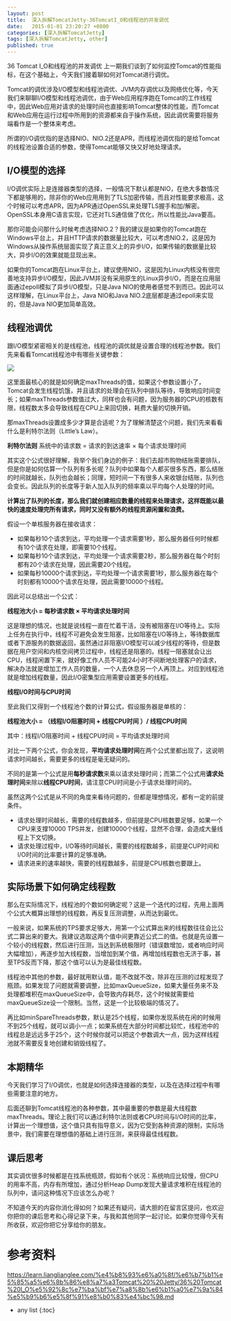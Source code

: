 ```yaml
---
layout: post
title:  深入拆解TomcatJetty-36TomcatI_O和线程池的并发调优
date:   2015-01-01 23:20:27 +0800
categories: [深入拆解TomcatJetty]
tags: [深入拆解TomcatJetty, other]
published: true
---
```




36 Tomcat I_O和线程池的并发调优
上一期我们谈到了如何监控Tomcat的性能指标，在这个基础上，今天我们接着聊如何对Tomcat进行调优。

Tomcat的调优涉及I/O模型和线程池调优、JVM内存调优以及网络优化等，今天我们来聊聊I/O模型和线程池调优，由于Web应用程序跑在Tomcat的工作线程中，因此Web应用对请求的处理时间也直接影响Tomcat整体的性能，而Tomcat和Web应用在运行过程中所用到的资源都来自于操作系统，因此调优需要将服务端看作是一个整体来考虑。

所谓的I/O调优指的是选择NIO、NIO.2还是APR，而线程池调优指的是给Tomcat的线程池设置合适的参数，使得Tomcat能够又快又好地处理请求。

## I/O模型的选择

I/O调优实际上是连接器类型的选择，一般情况下默认都是NIO，在绝大多数情况下都是够用的，除非你的Web应用用到了TLS加密传输，而且对性能要求极高，这个时候可以考虑APR，因为APR通过OpenSSL来处理TLS握手和加/解密。OpenSSL本身用C语言实现，它还对TLS通信做了优化，所以性能比Java要高。

那你可能会问那什么时候考虑选择NIO.2？我的建议是如果你的Tomcat跑在Windows平台上，并且HTTP请求的数据量比较大，可以考虑NIO.2，这是因为Windows从操作系统层面实现了真正意义上的异步I/O，如果传输的数据量比较大，异步I/O的效果就能显现出来。

如果你的Tomcat跑在Linux平台上，建议使用NIO，这是因为Linux内核没有很完善地支持异步I/O模型，因此JVM并没有采用原生的Linux异步I/O，而是在应用层面通过epoll模拟了异步I/O模型，只是Java NIO的使用者感觉不到而已。因此可以这样理解，在Linux平台上，Java NIO和Java NIO.2底层都是通过epoll来实现的，但是Java NIO更加简单高效。

## 线程池调优

跟I/O模型紧密相关的是线程池，线程池的调优就是设置合理的线程池参数。我们先来看看Tomcat线程池中有哪些关键参数：

![](https://learn.lianglianglee.com/%e4%b8%93%e6%a0%8f/%e6%b7%b1%e5%85%a5%e6%8b%86%e8%a7%a3Tomcat%20%20Jetty/assets/0aaeeea39fae4c13ade49575c1ea01cd.jpg)

这里面最核心的就是如何确定maxThreads的值，如果这个参数设置小了，Tomcat会发生线程饥饿，并且请求的处理会在队列中排队等待，导致响应时间变长；如果maxThreads参数值过大，同样也会有问题，因为服务器的CPU的核数有限，线程数太多会导致线程在CPU上来回切换，耗费大量的切换开销。

那maxThreads设置成多少才算是合适呢？为了理解清楚这个问题，我们先来看看什么是利特尔法则（Little’s Law）。

**利特尔法则**
系统中的请求数 = 请求的到达速率 × 每个请求处理时间

其实这个公式很好理解，我举个我们身边的例子：我们去超市购物结账需要排队，但是你是如何估算一个队列有多长呢？队列中如果每个人都买很多东西，那么结账的时间就越长，队列也会越长；同理，短时间一下有很多人来收银台结账，队列也会变长。因此队列的长度等于新人加入队列的频率乘以平均每个人处理的时间。

**计算出了队列的长度，那么我们就创建相应数量的线程来处理请求，这样既能以最快的速度处理完所有请求，同时又没有额外的线程资源闲置和浪费。**

假设一个单核服务器在接收请求：

* 如果每秒10个请求到达，平均处理一个请求需要1秒，那么服务器任何时候都有10个请求在处理，即需要10个线程。
* 如果每秒10个请求到达，平均处理一个请求需要2秒，那么服务器在每个时刻都有20个请求在处理，因此需要20个线程。
* 如果每秒10000个请求到达，平均处理一个请求需要1秒，那么服务器在每个时刻都有10000个请求在处理，因此需要10000个线程。

因此可以总结出一个公式：

**线程池大小 = 每秒请求数 × 平均请求处理时间**

这是理想的情况，也就是说线程一直在忙着干活，没有被阻塞在I/O等待上。实际上任务在执行中，线程不可避免会发生阻塞，比如阻塞在I/O等待上，等待数据库或者下游服务的数据返回，虽然通过非阻塞I/O模型可以减少线程的等待，但是数据在用户空间和内核空间拷贝过程中，线程还是阻塞的。线程一阻塞就会让出CPU，线程闲置下来，就好像工作人员不可能24小时不间断地处理客户的请求，解决办法就是增加工作人员的数量，一个人去休息另一个人再顶上。对应到线程池就是增加线程数量，因此I/O密集型应用需要设置更多的线程。

**线程I/O时间与CPU时间**

至此我们又得到一个线程池个数的计算公式，假设服务器是单核的：

**线程池大小 = （线程I/O阻塞时间 + 线程CPU时间 ）/ 线程CPU时间**

其中：线程I/O阻塞时间 + 线程CPU时间 = 平均请求处理时间

对比一下两个公式，你会发现，**平均请求处理时间**在两个公式里都出现了，这说明请求时间越长，需要更多的线程是毫无疑问的。

不同的是第一个公式是用**每秒请求数**来乘以请求处理时间；而第二个公式用**请求处理时间**来除以**线程CPU时间**，请注意CPU时间是小于请求处理时间的。

虽然这两个公式是从不同的角度来看待问题的，但都是理想情况，都有一定的前提条件。

* 请求处理时间越长，需要的线程数越多，但前提是CPU核数要足够，如果一个CPU来支撑10000 TPS并发，创建10000个线程，显然不合理，会造成大量线程上下文切换。
* 请求处理过程中，I/O等待时间越长，需要的线程数越多，前提是CUP时间和I/O时间的比率要计算的足够准确。
* 请求进来的速率越快，需要的线程数越多，前提是CPU核数也要跟上。

## 实际场景下如何确定线程数

那么在实际情况下，线程池的个数如何确定呢？这是一个迭代的过程，先用上面两个公式大概算出理想的线程数，再反复压测调整，从而达到最优。

一般来说，如果系统的TPS要求足够大，用第一个公式算出来的线程数往往会比公式二算出来的要大。我建议选取这两个值中间更靠近公式二的值。也就是先设置一个较小的线程数，然后进行压测，当达到系统极限时（错误数增加，或者响应时间大幅增加），再逐步加大线程数，当增加到某个值，再增加线程数也无济于事，甚至TPS反而下降，那这个值可以认为是最佳线程数。

线程池中其他的参数，最好就用默认值，能不改就不改，除非在压测的过程发现了瓶颈。如果发现了问题就需要调整，比如maxQueueSize，如果大量任务来不及处理都堆积在maxQueueSize中，会导致内存耗尽，这个时候就需要给maxQueueSize设一个限制。当然，这是一个比较极端的情况了。

再比如minSpareThreads参数，默认是25个线程，如果你发现系统在闲的时候用不到25个线程，就可以调小一点；如果系统在大部分时间都比较忙，线程池中的线程总是远远多于25个，这个时候你就可以把这个参数调大一点，因为这样线程池就不需要反复地创建和销毁线程了。

## 本期精华

今天我们学习了I/O调优，也就是如何选择连接器的类型，以及在选择过程中有哪些需要注意的地方。

后面还聊到Tomcat线程池的各种参数，其中最重要的参数是最大线程数maxThreads。理论上我们可以通过利特尔法则或者CPU时间与I/O时间的比率，计算出一个理想值，这个值只具有指导意义，因为它受到各种资源的限制，实际场景中，我们需要在理想值的基础上进行压测，来获得最佳线程数。

## 课后思考

其实调优很多时候都是在找系统瓶颈，假如有个状况：系统响应比较慢，但CPU的用率不高，内存有所增加，通过分析Heap Dump发现大量请求堆积在线程池的队列中，请问这种情况下应该怎么办呢？

不知道今天的内容你消化得如何？如果还有疑问，请大胆的在留言区提问，也欢迎你把你的课后思考和心得记录下来，与我和其他同学一起讨论。如果你觉得今天有所收获，欢迎你把它分享给你的朋友。




# 参考资料

https://learn.lianglianglee.com/%e4%b8%93%e6%a0%8f/%e6%b7%b1%e5%85%a5%e6%8b%86%e8%a7%a3Tomcat%20%20Jetty/36%20Tomcat%20I_O%e5%92%8c%e7%ba%bf%e7%a8%8b%e6%b1%a0%e7%9a%84%e5%b9%b6%e5%8f%91%e8%b0%83%e4%bc%98.md

* any list
{:toc}
